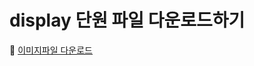 # display 단원 파일 다운로드하기
🎨 [이미지파일 다운로드](https://github.com/cpu-books/display/archive/refs/heads/main.zip)

